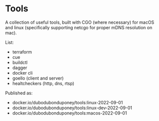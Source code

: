 # Tools

A collection of useful tools, built with CGO (where necessary) for macOS and linux
(specifically supporting netcgo for proper mDNS resolution on mac).

List:
* terraform
* cue
* buildctl
* dagger
* docker cli
* goello (client and server)
* healtcheckers (http, dns, rtsp)

Published as:
* docker.io/dubodubonduponey/tools:linux-2022-09-01
* docker.io/dubodubonduponey/tools:linux-dev-2022-09-01
* docker.io/dubodubonduponey/tools:macos-2022-09-01
